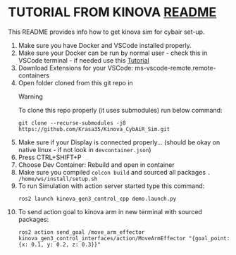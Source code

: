 #   TUTORIAL FROM KINOVA [README](https://github.com/Kinovarobotics/ros2_kortex/blob/main/README.md)
This README provides info how to get kinova sim for cybair set-up.

1.  Make sure you have Docker and VSCode installed properly.
1.  Make sure your Docker can be run by normal user - check this in VSCode terminal - if needed use this [Tutorial](https://docs.docker.com/engine/install/linux-postinstall/#manage-docker-as-a-non-root-user)
1.  Download Extensions for your VSCode: ms-vscode-remote.remote-containers
1.  Open folder cloned from this git repo in 
    > [!WARNING]
    > To clone this repo properly (it uses submodules) run below command:
    > 
    >```
    >git clone --recurse-submodules -j8 https://github.com/Krasa35/Kinova_CybAiR_Sim.git
    >```
1.  Make sure if your Display is connected properly... (should be okay on native linux - if not look in `devcontainer.json`)
1.  Press CTRL+SHIFT+P
1.  Choose Dev Container: Rebuild and open in container
1.  Make sure you compiled `colcon build` and sourced all packages `. /home/ws/install/setup.sh`
1.  To run Simulation with action server started type this command:
    ```
    ros2 launch kinova_gen3_control_cpp demo.launch.py
    ```
1.  To send action goal to kinova arm in new terminal with sourced packages:
    ```
    ros2 action send_goal /move_arm_effector kinova_gen3_control_interfaces/action/MoveArmEffector "{goal_point: {x: 0.1, y: 0.2, z: 0.3}}"
    ```

<!-- ##  STEP BY STEP EXERCISES 1-3 DONE

1. Install this package from binary
    ```bash
    sudo apt install ros-$ROS_DISTRO-kortex-bringup
    ```

1. Install moveit configuration
    ```bash
    sudo apt install ros-$ROS_DISTRO-kinova-gen3-6dof-robotiq-2f-85-moveit-config
    ```
    Also Cyclone DDS
    ```bash
    sudo apt install ros-$ROS_DISTRO-rmw-cyclonedds-cpp
    export RMW_IMPLEMENTATION=rmw_cyclonedds_cpp
    ```
1.  Run simulation in RVIZ and control via ``ros2 topic pub``

    Launch RVIZ with KINOVA URDF
    ```bash
    ros2 launch kortex_description view_robot.launch.py
    ```

    Control joints via ``ros2 topic pub`` - adjust values inside ``    { positions: [0, 0, 0, 0, 0, 0], time_from_start: { sec: 10 }``:
    ```bash
    ros2 topic pub /joint_trajectory_controller/joint_trajectory trajectory_msgs/JointTrajectory "{
    joint_names: [joint_1, joint_2, joint_3, joint_4, joint_5, joint_6],
    points: [
        { positions: [0, 0, 0, 0, 0, 0], time_from_start: { sec: 10 } },
    ]
    }"
    ```

1.  Launch KINOVA sim with Moveit configuration inside RVIZ
    ```bash
    ros2 launch kinova_gen3_6dof_robotiq_2f_85_moveit_config robot.launch.py \
    robot_ip:=yyy.yyy.yyy.yyy \
    use_fake_hardware:=true
    ```

    To work with a physical robot and generate/execute paths with MoveIt run the following:

    ```bash
    ros2 launch kinova_gen3_7dof_robotiq_2f_85_moveit_config robot.launch.py \
    robot_ip:=192.168.1.10
    ```

Now you can move arm and click Plan & execute and see movement in sim. -->